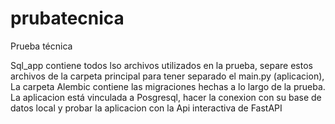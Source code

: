# prubatecnica
Prueba técnica


Sql_app contiene todos lso archivos utilizados en la prueba, separe estos archivos de la carpeta principal para tener separado el main.py (aplicacion),
La carpeta Alembic contiene las migraciones hechas a lo largo de la prueba.
La aplicacion está vinculada a Posgresql, hacer la conexion con su base de datos local y probar la aplicacion con la Api interactiva de FastAPI
